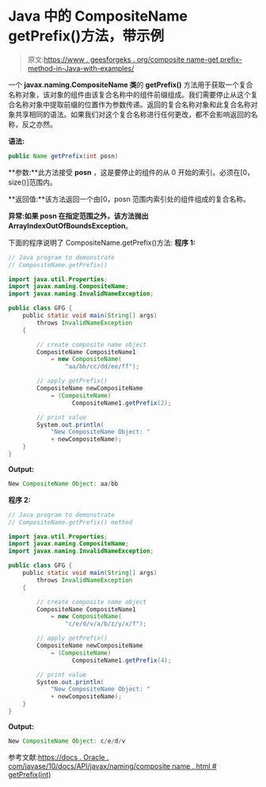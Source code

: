 # Java 中的 CompositeName getPrefix()方法，带示例

> 原文:[https://www . geesforgeks . org/composite name-get prefix-method-in-Java-with-examples/](https://www.geeksforgeeks.org/compositename-getprefix-method-in-java-with-examples/)

一个 **javax.naming.CompositeName 类**的 **getPrefix()** 方法用于获取一个复合名称对象，该对象的组件由该复合名称中的组件前缀组成。我们需要停止从这个复合名称对象中提取前缀的位置作为参数传递。返回的复合名称对象和此复合名称对象共享相同的语法。如果我们对这个复合名称进行任何更改，都不会影响返回的名称，反之亦然。

**语法:**

```java
public Name getPrefix(int posn)

```

**参数:**此方法接受 **posn** ，这是要停止的组件的从 0 开始的索引。必须在[0，size()]范围内。

**返回值:**该方法返回一个由[0，posn 范围内索引处的组件组成的复合名称。

**异常:**如果 posn 在指定范围之外，该方法抛出**ArrayIndexOutOfBoundsException**。

下面的程序说明了 CompositeName.getPrefix()方法:
**程序 1:**

```java
// Java program to demonstrate
// CompositeName.getPrefix()

import java.util.Properties;
import javax.naming.CompositeName;
import javax.naming.InvalidNameException;

public class GFG {
    public static void main(String[] args)
        throws InvalidNameException
    {

        // create composite name object
        CompositeName CompositeName1
            = new CompositeName(
                "aa/bb/cc/dd/ee/ff");

        // apply getPrefix()
        CompositeName newCompositeName
            = (CompositeName)
                  CompositeName1.getPrefix(2);

        // print value
        System.out.println(
            "New CompositeName Object: "
            + newCompositeName);
    }
}
```

**Output:**

```java
New CompositeName Object: aa/bb

```

**程序 2:**

```java
// Java program to demonstrate
// CompositeName.getPrefix() method

import java.util.Properties;
import javax.naming.CompositeName;
import javax.naming.InvalidNameException;

public class GFG {
    public static void main(String[] args)
        throws InvalidNameException
    {

        // create composite name object
        CompositeName CompositeName1
            = new CompositeName(
                "c/e/d/v/a/b/z/y/x/f");

        // apply getPrefix()
        CompositeName newCompositeName
            = (CompositeName)
                  CompositeName1.getPrefix(4);

        // print value
        System.out.println(
            "New CompositeName Object: "
            + newCompositeName);
    }
}
```

**Output:**

```java
New CompositeName Object: c/e/d/v

```

参考文献:[https://docs . Oracle . com/javase/10/docs/API/javax/naming/composite name . html # getPrefix(int)](https://docs.oracle.com/javase/10/docs/api/javax/naming/CompositeName.html#getPrefix(int))